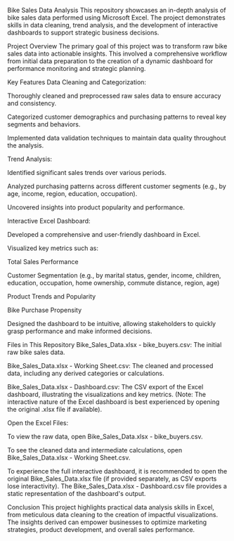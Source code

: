 Bike Sales Data Analysis This repository showcases an in-depth analysis of bike sales data performed using Microsoft Excel. The project demonstrates skills in data cleaning, trend analysis, and the development of interactive dashboards to support strategic business decisions.

Project Overview The primary goal of this project was to transform raw bike sales data into actionable insights. This involved a comprehensive workflow from initial data preparation to the creation of a dynamic dashboard for performance monitoring and strategic planning.

Key Features Data Cleaning and Categorization:

Thoroughly cleaned and preprocessed raw sales data to ensure accuracy and consistency.

Categorized customer demographics and purchasing patterns to reveal key segments and behaviors.

Implemented data validation techniques to maintain data quality throughout the analysis.

Trend Analysis:

Identified significant sales trends over various periods.

Analyzed purchasing patterns across different customer segments (e.g., by age, income, region, education, occupation).

Uncovered insights into product popularity and performance.

Interactive Excel Dashboard:

Developed a comprehensive and user-friendly dashboard in Excel.

Visualized key metrics such as:

Total Sales Performance

Customer Segmentation (e.g., by marital status, gender, income, children, education, occupation, home ownership, commute distance, region, age)

Product Trends and Popularity

Bike Purchase Propensity

Designed the dashboard to be intuitive, allowing stakeholders to quickly grasp performance and make informed decisions.

Files in This Repository Bike_Sales_Data.xlsx - bike_buyers.csv: The initial raw bike sales data.

Bike_Sales_Data.xlsx - Working Sheet.csv: The cleaned and processed data, including any derived categories or calculations.

Bike_Sales_Data.xlsx - Dashboard.csv: The CSV export of the Excel dashboard, illustrating the visualizations and key metrics. (Note: The interactive nature of the Excel dashboard is best experienced by opening the original .xlsx file if available).

Open the Excel Files:

To view the raw data, open Bike_Sales_Data.xlsx - bike_buyers.csv.

To see the cleaned data and intermediate calculations, open Bike_Sales_Data.xlsx - Working Sheet.csv.

To experience the full interactive dashboard, it is recommended to open the original Bike_Sales_Data.xlsx file (if provided separately, as CSV exports lose interactivity). The Bike_Sales_Data.xlsx - Dashboard.csv file provides a static representation of the dashboard's output.

Conclusion This project highlights practical data analysis skills in Excel, from meticulous data cleaning to the creation of impactful visualizations. The insights derived can empower businesses to optimize marketing strategies, product development, and overall sales performance.
